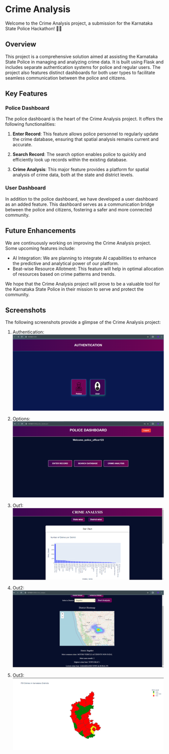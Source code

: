 # Crime Analysis

Welcome to the Crime Analysis project, a submission for the Karnataka State Police Hackathon! 🚨🔎

## Overview

This project is a comprehensive solution aimed at assisting the Karnataka State Police in managing and analyzing crime data. It is built using Flask and includes separate authentication systems for police and regular users. The project also features distinct dashboards for both user types to facilitate seamless communication between the police and citizens.

## Key Features

### Police Dashboard

The police dashboard is the heart of the Crime Analysis project. It offers the following functionalities:

1. **Enter Record**: This feature allows police personnel to regularly update the crime database, ensuring that spatial analysis remains current and accurate.

2. **Search Record**: The search option enables police to quickly and efficiently look up records within the existing database.

3. **Crime Analysis**: This major feature provides a platform for spatial analysis of crime data, both at the state and district levels.

### User Dashboard

In addition to the police dashboard, we have developed a user dashboard as an added feature. This dashboard serves as a communication bridge between the police and citizens, fostering a safer and more connected community.

## Future Enhancements

We are continuously working on improving the Crime Analysis project. Some upcoming features include:

- AI Integration: We are planning to integrate AI capabilities to enhance the predictive and analytical power of our platform.
- Beat-wise Resource Allotment: This feature will help in optimal allocation of resources based on crime patterns and trends.

We hope that the Crime Analysis project will prove to be a valuable tool for the Karnataka State Police in their mission to serve and protect the community.

## Screenshots

The following screenshots provide a glimpse of the Crime Analysis project:

1. Authentication:
![Authentication](Front-end/Output%20snippets/authentication.png)

2. Options:
![Options Screenshot](Front-end/Output%20snippets/options.png)

3. Out1:
![Out1](Front-end/Output%20snippets/out1.png)

4. Out2:
![Out2](Front-end/Output%20snippets/out2.png)

5. Out3:
![Out3](Front-end/Output%20snippets/out3.png)
